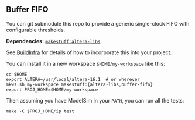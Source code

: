 ## Buffer FIFO
You can git submodule this repo to provide a generic single-clock FIFO with configurable thresholds.

**Dependencies:** [`makestuff:altera-libs`](https://github.com/makestuff/altera-libs).

See [BuildInfra](https://github.com/makestuff/ws-tools/blob/master/README.md) for details of how to incorporate this into your project.

You can install it in a new workspace `$HOME/my-workspace` like this:

    cd $HOME
    export ALTERA=/usr/local/altera-16.1  # or wherever
    mkws.sh my-workspace makestuff:{altera-libs,buffer-fifo}
    export PROJ_HOME=$HOME/my-workspace

Then assuming you have ModelSim in your `PATH`, you can run all the tests:

    make -C $PROJ_HOME/ip test
